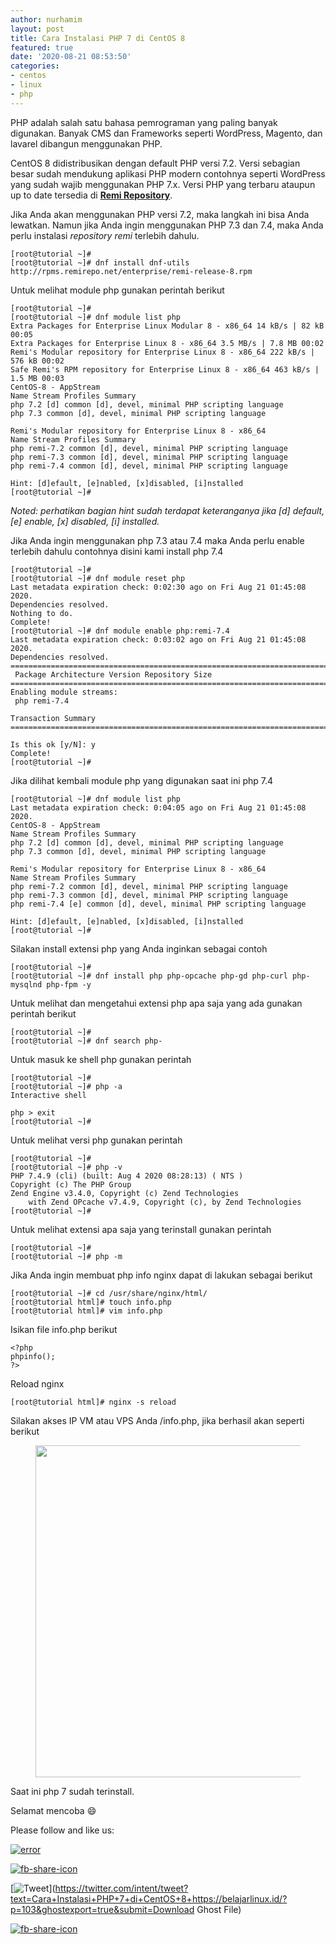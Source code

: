 ```yaml
---
author: nurhamim
layout: post
title: Cara Instalasi PHP 7 di CentOS 8
featured: true
date: '2020-08-21 08:53:50'
categories:
- centos
- linux
- php
---
```


PHP adalah salah satu bahasa pemrograman yang paling banyak digunakan. Banyak CMS dan Frameworks seperti WordPress, Magento, dan lavarel dibangun menggunakan PHP.

CentOS 8 didistribusikan dengan default PHP versi 7.2. Versi sebagian besar sudah mendukung aplikasi PHP modern contohnya seperti WordPress yang sudah wajib menggunakan PHP 7.x. Versi PHP yang terbaru ataupun up to date tersedia di **[Remi Repository](https://rpms.remirepo.net)**.

Jika Anda akan menggunakan PHP versi 7.2, maka langkah ini bisa Anda lewatkan. Namun jika Anda ingin menggunakan PHP 7.3 dan 7.4, maka Anda perlu instalasi _repository remi_ terlebih dahulu.

    [root@tutorial ~]#
    [root@tutorial ~]# dnf install dnf-utils http://rpms.remirepo.net/enterprise/remi-release-8.rpm

Untuk melihat module php gunakan perintah berikut

    [root@tutorial ~]#
    [root@tutorial ~]# dnf module list php
    Extra Packages for Enterprise Linux Modular 8 - x86_64 14 kB/s | 82 kB 00:05
    Extra Packages for Enterprise Linux 8 - x86_64 3.5 MB/s | 7.8 MB 00:02
    Remi's Modular repository for Enterprise Linux 8 - x86_64 222 kB/s | 576 kB 00:02
    Safe Remi's RPM repository for Enterprise Linux 8 - x86_64 463 kB/s | 1.5 MB 00:03
    CentOS-8 - AppStream
    Name Stream Profiles Summary
    php 7.2 [d] common [d], devel, minimal PHP scripting language
    php 7.3 common [d], devel, minimal PHP scripting language
    
    Remi's Modular repository for Enterprise Linux 8 - x86_64
    Name Stream Profiles Summary
    php remi-7.2 common [d], devel, minimal PHP scripting language
    php remi-7.3 common [d], devel, minimal PHP scripting language
    php remi-7.4 common [d], devel, minimal PHP scripting language
    
    Hint: [d]efault, [e]nabled, [x]disabled, [i]nstalled
    [root@tutorial ~]#

_Noted: perhatikan bagian hint sudah terdapat keteranganya jika [d] default, [e] enable, [x] disabled, [i] installed._

Jika Anda ingin menggunakan php 7.3 atau 7.4 maka Anda perlu enable terlebih dahulu contohnya disini kami install php 7.4

    [root@tutorial ~]#
    [root@tutorial ~]# dnf module reset php
    Last metadata expiration check: 0:02:30 ago on Fri Aug 21 01:45:08 2020.
    Dependencies resolved.
    Nothing to do.
    Complete!
    [root@tutorial ~]# dnf module enable php:remi-7.4
    Last metadata expiration check: 0:03:02 ago on Fri Aug 21 01:45:08 2020.
    Dependencies resolved.
    ========================================================================================================================
     Package Architecture Version Repository Size
    ========================================================================================================================
    Enabling module streams:
     php remi-7.4
    
    Transaction Summary
    ========================================================================================================================
    
    Is this ok [y/N]: y
    Complete!
    [root@tutorial ~]#

Jika dilihat kembali module php yang digunakan saat ini php 7.4

    [root@tutorial ~]# dnf module list php
    Last metadata expiration check: 0:04:05 ago on Fri Aug 21 01:45:08 2020.
    CentOS-8 - AppStream
    Name Stream Profiles Summary
    php 7.2 [d] common [d], devel, minimal PHP scripting language
    php 7.3 common [d], devel, minimal PHP scripting language
    
    Remi's Modular repository for Enterprise Linux 8 - x86_64
    Name Stream Profiles Summary
    php remi-7.2 common [d], devel, minimal PHP scripting language
    php remi-7.3 common [d], devel, minimal PHP scripting language
    php remi-7.4 [e] common [d], devel, minimal PHP scripting language
    
    Hint: [d]efault, [e]nabled, [x]disabled, [i]nstalled
    [root@tutorial ~]#

Silakan install extensi php yang Anda inginkan sebagai contoh

    [root@tutorial ~]#
    [root@tutorial ~]# dnf install php php-opcache php-gd php-curl php-mysqlnd php-fpm -y

Untuk melihat dan mengetahui extensi php apa saja yang ada gunakan perintah berikut

    [root@tutorial ~]#
    [root@tutorial ~]# dnf search php-

Untuk masuk ke shell php gunakan perintah

    [root@tutorial ~]#
    [root@tutorial ~]# php -a
    Interactive shell
    
    php > exit
    [root@tutorial ~]#

Untuk melihat versi php gunakan perintah

    [root@tutorial ~]#
    [root@tutorial ~]# php -v
    PHP 7.4.9 (cli) (built: Aug 4 2020 08:28:13) ( NTS )
    Copyright (c) The PHP Group
    Zend Engine v3.4.0, Copyright (c) Zend Technologies
        with Zend OPcache v7.4.9, Copyright (c), by Zend Technologies
    [root@tutorial ~]#

Untuk melihat extensi apa saja yang terinstall gunakan perintah

    [root@tutorial ~]#
    [root@tutorial ~]# php -m

Jika Anda ingin membuat php info nginx dapat di lakukan sebagai berikut

    [root@tutorial ~]# cd /usr/share/nginx/html/
    [root@tutorial html]# touch info.php
    [root@tutorial html]# vim info.php

Isikan file info.php berikut

    <?php
    phpinfo();
    ?>

Reload nginx

    [root@tutorial html]# nginx -s reload

Silakan akses IP VM atau VPS Anda /info.php, jika berhasil akan seperti berikut

<figure class="wp-block-image size-large"><img loading="lazy" width="1024" height="531" src="/content/images/wordpress/2020/08/image-23-1024x531.png" alt="" class="wp-image-117" srcset="/content/images/wordpress/2020/08/image-23-1024x531.png 1024w, /content/images/wordpress/2020/08/image-23-300x155.png 300w, /content/images/wordpress/2020/08/image-23-768x398.png 768w, /content/images/wordpress/2020/08/image-23.png 1347w" sizes="(max-width: 1024px) 100vw, 1024px"></figure>

Saat ini php 7 sudah terinstall.

Selamat mencoba 😄

Please follow and like us:

[![error](/wp-content/plugins/ultimate-social-media-icons/images/follow_subscribe.png)](https://api.follow.it/widgets/icon/VHc3d1lpVGdwRnE5QnV0eERCNUx5RCtvTTVoUkNYS3NNRmd5eVhlQW9tNXRHS3VTbGh6Y0NybkRJRS8zSGpjRDVZb1ZGMlNTSEpJYUpuZzZqNzdnd3VSN3dwM2VlQTF6ejJEaGV5UGRUbnlEcHFNd3luYTV4ZTZtUGowVWI2Q2x8M2kzdnBEeUIrUk5xOFI5TXZ3cHF3bFNQRkRJSGhUNGdrRFd0TlNtdE1OWT0=/OA==/)

[![fb-share-icon](/wp-content/plugins/ultimate-social-media-icons/images/visit_icons/fbshare_bck.png "Facebook Share")](https://www.facebook.com/sharer/sharer.php?u=https%3A%2F%2Fbelajarlinux.id%2F%3Fp%3D103%26ghostexport%3Dtrue%26submit%3DDownload+Ghost+File)

[![Tweet](/wp-content/plugins/ultimate-social-media-icons/images/visit_icons/en_US_Tweet.svg "Tweet")](https://twitter.com/intent/tweet?text=Cara+Instalasi+PHP+7+di+CentOS+8+https://belajarlinux.id/?p=103&ghostexport=true&submit=Download Ghost File)

[![fb-share-icon](/wp-content/plugins/ultimate-social-media-icons/images/share_icons/Pinterest_Save/en_US_save.svg "Pin Share")](#)

<!--kg-card-end: html-->